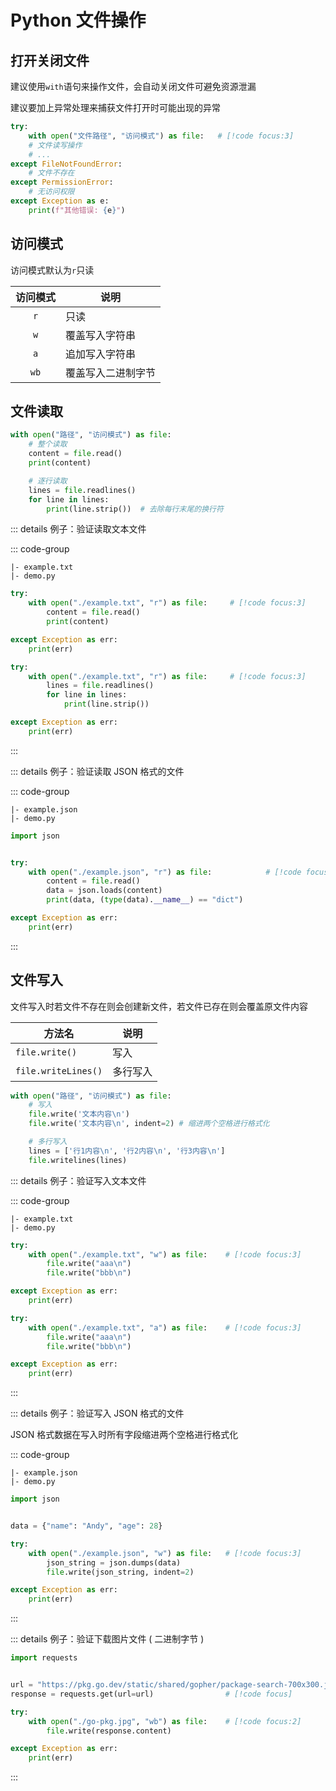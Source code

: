 # Python 文件操作

## 打开关闭文件

建议使用`with`语句来操作文件，会自动关闭文件可避免资源泄漏

建议要加上异常处理来捕获文件打开时可能出现的异常

```py
try:
    with open("文件路径", "访问模式") as file:   # [!code focus:3]
    # 文件读写操作
    # ...
except FileNotFoundError:
    # 文件不存在
except PermissionError:
    # 无访问权限
except Exception as e:
    print(f"其他错误: {e}")

```

## 访问模式

访问模式默认为`r`只读

| 访问模式 | 说明               |
| :------: | ------------------ |
|   `r`    | 只读               |
|   `w`    | 覆盖写入字符串     |
|   `a`    | 追加写入字符串     |
|   `wb`   | 覆盖写入二进制字节 |

## 文件读取

```py
with open("路径", "访问模式") as file:
    # 整个读取
    content = file.read()
    print(content)

    # 逐行读取
    lines = file.readlines()
    for line in lines:
        print(line.strip())  # 去除每行末尾的换行符

```

::: details 例子：验证读取文本文件

::: code-group

```shell [目录]
|- example.txt
|- demo.py
```

```py [读取整个文件]
try:
    with open("./example.txt", "r") as file:     # [!code focus:3]
        content = file.read()
        print(content)

except Exception as err:
    print(err)
```

```py [多行读取]
try:
    with open("./example.txt", "r") as file:     # [!code focus:3]
        lines = file.readlines()
        for line in lines:
            print(line.strip())

except Exception as err:
    print(err)

```

:::

::: details 例子：验证读取 JSON 格式的文件

::: code-group

```shell [目录]
|- example.json
|- demo.py
```

```py [读取整个文件]
import json


try:
    with open("./example.json", "r") as file:            # [!code focus:4]
        content = file.read()
        data = json.loads(content)
        print(data, (type(data).__name__) == "dict")

except Exception as err:
    print(err)
```

:::

## 文件写入

文件写入时若文件不存在则会创建新文件，若文件已存在则会覆盖原文件内容

| 方法名              | 说明     |
| ------------------- | -------- |
| `file.write()`      | 写入     |
| `file.writeLines()` | 多行写入 |

```py
with open("路径", "访问模式") as file:
    # 写入
    file.write('文本内容\n')
    file.write('文本内容\n', indent=2) # 缩进两个空格进行格式化

    # 多行写入
    lines = ['行1内容\n', '行2内容\n', '行3内容\n']
    file.writelines(lines)
```

::: details 例子：验证写入文本文件

::: code-group

```shell [目录]
|- example.txt
|- demo.py
```

```py [覆盖写入]
try:
    with open("./example.txt", "w") as file:    # [!code focus:3]
        file.write("aaa\n")
        file.write("bbb\n")

except Exception as err:
    print(err)
```

```py [追加写入]
try:
    with open("./example.txt", "a") as file:    # [!code focus:3]
        file.write("aaa\n")
        file.write("bbb\n")

except Exception as err:
    print(err)
```

:::

::: details 例子：验证写入 JSON 格式的文件

JSON 格式数据在写入时所有字段缩进两个空格进行格式化

::: code-group

```shell [目录]
|- example.json
|- demo.py
```

```py [覆盖写入]
import json


data = {"name": "Andy", "age": 28}

try:
    with open("./example.json", "w") as file:   # [!code focus:3]
        json_string = json.dumps(data)
        file.write(json_string, indent=2)

except Exception as err:
    print(err)
```

:::

::: details 例子：验证下载图片文件 ( 二进制字节 )

```py
import requests


url = "https://pkg.go.dev/static/shared/gopher/package-search-700x300.jpeg"
response = requests.get(url=url)                # [!code focus]

try:
    with open("./go-pkg.jpg", "wb") as file:    # [!code focus:2]
        file.write(response.content)

except Exception as err:
    print(err)
```

:::
